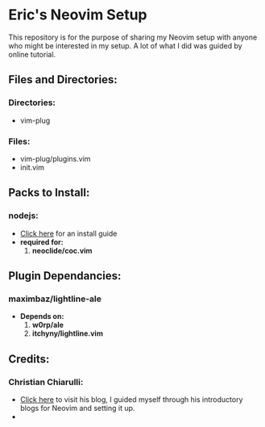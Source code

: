 # Eric's Neovim Setup
  This repository is for the purpose of sharing my Neovim setup with anyone who might be interested in my setup. A lot of what I did was guided by online tutorial.
## Files and Directories:

  ### Directories:
  * vim-plug
  ### Files:
  * vim-plug/plugins.vim
  * init.vim

## Packs to Install:

  ### nodejs:
  * [Click here](https://nodejs.org/en/download/package-manager/) for an install guide
  * **required for:** 
    1. **neoclide/coc.vim**

## Plugin Dependancies:

  ### maximbaz/lightline-ale
  * **Depends on:** 
    1. **w0rp/ale**
    2. **itchyny/lightline.vim**

## Credits: 
  ### Christian Chiarulli:
  * [Click here](https://www.chrisatmachine.com/) to visit his blog, I guided myself through his introductory blogs for Neovim and setting it up.
  * 

